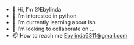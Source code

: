 - 👋 Hi, I’m @Ebylinda
- 👀 I’m interested in python
- 🌱 I’m currently learning about Ish
- 💞️ I’m looking to collaborate on ...
- 📫 How to reach me Ebylinda6311@gmail.com

<!---
Ebylinda/Ebylinda is a ✨ special ✨ repository because its `README.md` (this file) appears on your GitHub profile.
You can click the Preview link to take a look at your changes.
--->
